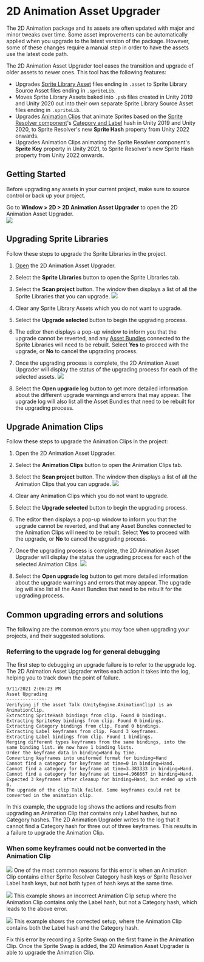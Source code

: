 # 2D Animation Asset Upgrader
The 2D Animation package and its assets are often updated with major and minor tweaks over time. Some asset improvements can be automatically applied when you upgrade to the latest version of the package. However, some of these changes require a manual step in order to have the assets use the latest code path.

The 2D Animation Asset Upgrader tool eases the transition and upgrade of older assets to newer ones. This tool has the following features:

- Upgrades [Sprite Library Asset](SL-Asset.md) files ending in `.asset` to Sprite Library Source Asset files ending in `.spriteLib`.
- Moves Sprite Library Assets baked into `.psb` files created in Unity 2019 and Unity 2020 out into their own separate Sprite Library Source Asset files ending in `.spriteLib`.
- Upgrades [Animation Clips](https://docs.unity3d.com/Manual/AnimationClips.html) that animate Sprites based on the [Sprite Resolver component](https://docs.unity3d.com/Packages/com.unity.2d.animation@latest/index.html?subfolder=/manual/SLAsset.html%23sprite-resolver-component)'s [Category and Label](https://docs.unity3d.com/Packages/com.unity.2d.animation@latest/index.html?subfolder=/manual/SLAsset.html%23category) hash in Unity 2019 and Unity 2020, to Sprite Resolver's new **Sprite Hash** property from Unity 2022 onwards.
- Upgrades Animation Clips animating the Sprite Resolver component's **Sprite Key** property in Unity 2021, to Sprite Resolver's new Sprite Hash property from Unity 2022 onwards.

## Getting Started
Before upgrading any assets in your current project, make sure to source control or back up your project.

Go to **Window > 2D > 2D Animation Asset Upgrader** to open the 2D Animation Asset Upgrader.
<br/>![](images/AssetUpgrader_Window.png)

## Upgrading Sprite Libraries
Follow these steps to upgrade the Sprite Libraries in the project.
1. [Open](#getting-started) the 2D Animation Asset Upgrader.

2. Select the __Sprite Libraries__ button to open the Sprite Libraries tab.

3. Select the __Scan project__ button. The window then displays a list of all the Sprite Libraries that you can upgrade.
![](images/AssetUpgrader_SpriteLibToUpgrade.png)

4. Clear any Sprite Library Assets which you do not want to upgrade.

5. Select the __Upgrade selected__ button to begin the upgrading process.

6. The editor then displays a pop-up window to inform you that the upgrade cannot be reverted, and any [Asset Bundles](https://docs.unity3d.com/Manual/AssetBundlesIntro.html) connected to the Sprite Libraries will need to be rebuilt. Select __Yes__ to proceed with the upgrade, or __No__ to cancel the upgrading process.

7. Once the upgrading process is complete, the 2D Animation Asset Upgrader will display the status of the upgrading process for each of the selected assets.
![](images/AssetUpgrader_SpriteLibUpgraded.png)

8. Select the __Open upgrade log__ button to get more detailed information about the different upgrade warnings and errors that may appear. The upgrade log will also list all the Asset Bundles that need to be rebuilt for the upgrading process.

## Upgrade Animation Clips
Follow these steps to upgrade the Animation Clips in the project:
1. Open the 2D Animation Asset Upgrader.

2. Select the **Animation Clips** button to open the Animation Clips tab.

3. Select the **Scan project** button. The window then displays a list of all the Animation Clips that you can upgrade.
![](images/AssetUpgrader_AnimationClipsToUpgrade.png)

4. Clear any Animation Clips which you do not want to upgrade.

5. Select the __Upgrade selected__ button to begin the upgrading process.

6. The editor then displays a pop-up window to inform you that the upgrade cannot be reverted, and that any Asset Bundles connected to the Animation Clips will need to be rebuilt. Select __Yes__ to proceed with the upgrade, or __No__ to cancel the upgrading process.

7. Once the upgrading process is complete, the 2D Animation Asset Upgrader will display the status the upgrading process for each of the selected Animation Clips.
![](images/AssetUpgrader_AnimationClipsUpgraded.png)

8. Select the __Open upgrade log__ button to get more detailed information about the upgrade warnings and errors that may appear. The upgrade log will also list all the Asset Bundles that need to be rebuilt for the upgrading process.

## Common upgrading errors and solutions
The following are the common errors you may face when upgrading your projects, and their suggested solutions.

### Referring to the upgrade log for general debugging
The first step to debugging an upgrade failure is to refer to the upgrade log. The 2D Animation Asset Upgrader writes each action it takes into the log, helping you to track down the point of failure.

```
9/11/2021 2:06:23 PM
Asset Upgrading
---------------
Verifying if the asset Talk (UnityEngine.AnimationClip) is an AnimationClip.
Extracting SpriteHash bindings from clip. Found 0 bindings.
Extracting SpriteKey bindings from clip. Found 0 bindings.
Extracting Category bindings from clip. Found 0 bindings.
Extracting Label keyframes from clip. Found 3 keyframes.
Extracting Label bindings from clip. Found 1 bindings.
Merging different types keyframes from the same bindings, into the same binding list. We now have 1 binding lists.
Order the keyframe data in binding=Hand by time.
Converting keyframes into uniformed format for binding=Hand
Cannot find a category for keyframe at time=0 in binding=Hand.
Cannot find a category for keyframe at time=3.383333 in binding=Hand.
Cannot find a category for keyframe at time=4.966667 in binding=Hand.
Expected 3 keyframes after cleanup for binding=Hand, but ended up with 0.
The upgrade of the clip Talk failed. Some keyframes could not be converted in the animation clip.
```
In this example, the upgrade log shows the actions and results from upgrading an Animation Clip that contains only Label hashes, but no Category hashes. The 2D Animation Upgrader writes to the log that it cannot find a Category hash for three out of three keyframes. This results in a failure to upgrade the Animation Clip.

### When some keyframes could not be converted in the Animation Clip
![](images/AssetUpgrader_Err_CouldNotBeConverted.png)
One of the most common reasons for this error is when an Animation Clip contains either Sprite Resolver Category hash keys or Sprite Resolver Label hash keys, but not both types of hash keys at the same time.

![](images/AssetUpgrader_Err_CatLabel_InCorrect.png)
This example shows an incorrect Animation Clip setup where the Animation Clip contains only the Label hash, but not a Category hash, which leads to the above error.

![](images/AssetUpgrader_Err_CatLabel_Correct.png)
This example shows the corrected setup, where the Animation Clip contains both the Label hash and the Category hash.

Fix this error by recording a Sprite Swap on the first frame in the Animation Clip. Once the Sprite Swap is added, the 2D Animation Asset Upgrader is able to upgrade the Animation Clip.
